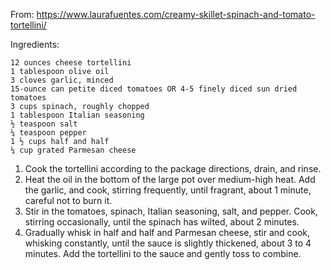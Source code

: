From: https://www.laurafuentes.com/creamy-skillet-spinach-and-tomato-tortellini/

Ingredients:

    12 ounces cheese tortellini
    1 tablespoon olive oil
    3 cloves garlic, minced
    15-ounce can petite diced tomatoes OR 4-5 finely diced sun dried tomatoes
    3 cups spinach, roughly chopped
    1 tablespoon Italian seasoning
    ½ teaspoon salt
    ¼ teaspoon pepper
    1 ½ cups half and half
    ¼ cup grated Parmesan cheese

1. Cook the tortellini according to the package directions, drain, and rinse.
2. Heat the oil in the bottom of the large pot over medium-high heat. Add the garlic, and cook, stirring frequently, until fragrant, about 1 minute, careful not to burn it.
3. Stir in the tomatoes, spinach, Italian seasoning, salt, and pepper. Cook, stirring occasionally, until the spinach has wilted, about 2 minutes.
4. Gradually whisk in half and half and Parmesan cheese, stir and cook, whisking constantly, until the sauce is slightly thickened, about 3 to 4 minutes. Add the tortellini to the sauce and gently toss to combine.

